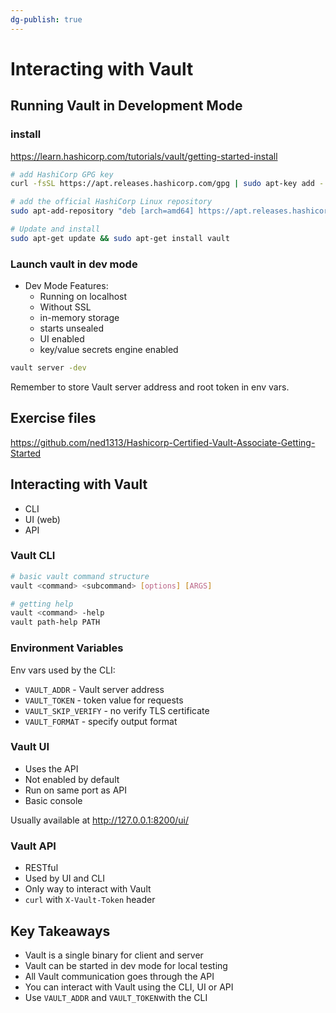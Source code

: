 ```yaml
---
dg-publish: true
---
```

# Interacting with Vault

## Running Vault in Development Mode

### install

<https://learn.hashicorp.com/tutorials/vault/getting-started-install>

```bash
# add HashiCorp GPG key
curl -fsSL https://apt.releases.hashicorp.com/gpg | sudo apt-key add -

# add the official HashiCorp Linux repository
sudo apt-add-repository "deb [arch=amd64] https://apt.releases.hashicorp.com $(lsb_release -cs) main"

# Update and install
sudo apt-get update && sudo apt-get install vault
```

### Launch vault in dev mode

- Dev Mode Features:
    - Running on localhost
    - Without SSL
    - in-memory storage
    - starts unsealed
    - UI enabled
    - key/value secrets engine enabled

```bash
vault server -dev
```

Remember to store Vault server address and root token in env vars.


## Exercise files

<https://github.com/ned1313/Hashicorp-Certified-Vault-Associate-Getting-Started>

## Interacting with Vault

- CLI
- UI (web)
- API


### Vault CLI

```bash
# basic vault command structure
vault <command> <subcommand> [options] [ARGS]

# getting help
vault <command> -help
vault path-help PATH
```


### Environment Variables

Env vars used by the CLI:

- `VAULT_ADDR` - Vault server address
- `VAULT_TOKEN` - token value for requests
- `VAULT_SKIP_VERIFY` - no verify TLS certificate
- `VAULT_FORMAT` - specify output format


### Vault UI

- Uses the API
- Not enabled by default
- Run on same port as API
- Basic console

Usually available at <http://127.0.0.1:8200/ui/>


### Vault API

- RESTful
- Used by UI and CLI
- Only way to interact with Vault
- `curl` with `X-Vault-Token` header


## Key Takeaways

- Vault is a single binary for client and server
- Vault can be started in dev mode for local testing
- All Vault communication goes through the API
- You can interact with Vault using the CLI, UI or API
- Use `VAULT_ADDR` and `VAULT_TOKEN`with the CLI

